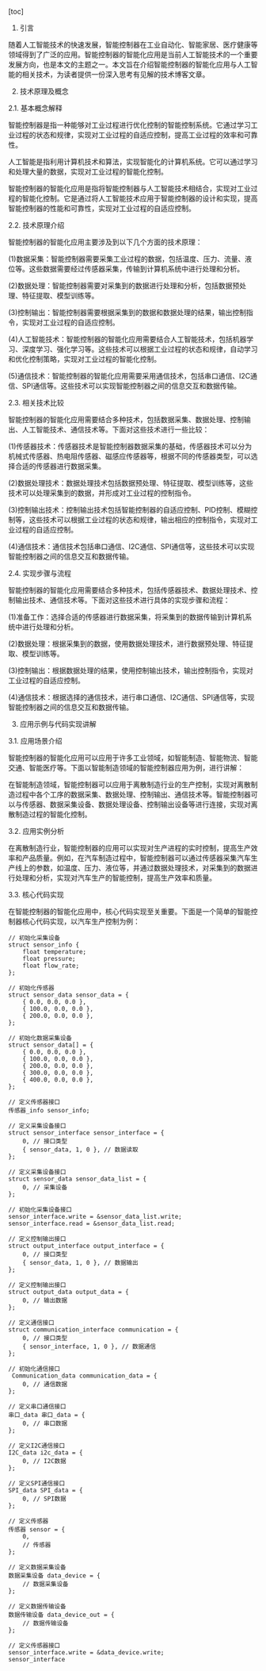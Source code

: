 
[toc]                    
                
                
1. 引言

随着人工智能技术的快速发展，智能控制器在工业自动化、智能家居、医疗健康等领域得到了广泛的应用。智能控制器的智能化应用是当前人工智能技术的一个重要发展方向，也是本文的主题之一。本文旨在介绍智能控制器的智能化应用与人工智能的相关技术，为读者提供一份深入思考有见解的技术博客文章。

2. 技术原理及概念

2.1. 基本概念解释

智能控制器是指一种能够对工业过程进行优化控制的智能控制系统。它通过学习工业过程的状态和规律，实现对工业过程的自适应控制，提高工业过程的效率和可靠性。

人工智能是指利用计算机技术和算法，实现智能化的计算机系统。它可以通过学习和处理大量的数据，实现对工业过程的智能化控制。

智能控制器的智能化应用是指将智能控制器与人工智能技术相结合，实现对工业过程的智能化控制。它是通过将人工智能技术应用于智能控制器的设计和实现，提高智能控制器的性能和可靠性，实现对工业过程的自适应控制。

2.2. 技术原理介绍

智能控制器的智能化应用主要涉及到以下几个方面的技术原理：

(1)数据采集：智能控制器需要采集工业过程的数据，包括温度、压力、流量、液位等。这些数据需要经过传感器采集，传输到计算机系统中进行处理和分析。

(2)数据处理：智能控制器需要对采集到的数据进行处理和分析，包括数据预处理、特征提取、模型训练等。

(3)控制输出：智能控制器需要根据采集到的数据和数据处理的结果，输出控制指令，实现对工业过程的自适应控制。

(4)人工智能技术：智能控制器的智能化应用需要结合人工智能技术，包括机器学习、深度学习、强化学习等。这些技术可以根据工业过程的状态和规律，自动学习和优化控制策略，实现对工业过程的智能化控制。

(5)通信技术：智能控制器的智能化应用需要采用通信技术，包括串口通信、I2C通信、SPI通信等。这些技术可以实现智能控制器之间的信息交互和数据传输。

2.3. 相关技术比较

智能控制器的智能化应用需要结合多种技术，包括数据采集、数据处理、控制输出、人工智能技术、通信技术等。下面对这些技术进行一些比较：

(1)传感器技术：传感器技术是智能控制器数据采集的基础，传感器技术可以分为机械式传感器、热电阻传感器、磁感应传感器等，根据不同的传感器类型，可以选择合适的传感器进行数据采集。

(2)数据处理技术：数据处理技术包括数据预处理、特征提取、模型训练等，这些技术可以处理采集到的数据，并形成对工业过程的控制指令。

(3)控制输出技术：控制输出技术包括智能控制器的自适应控制、PID控制、模糊控制等，这些技术可以根据工业过程的状态和规律，输出相应的控制指令，实现对工业过程的自适应控制。

(4)通信技术：通信技术包括串口通信、I2C通信、SPI通信等，这些技术可以实现智能控制器之间的信息交互和数据传输。

2.4. 实现步骤与流程

智能控制器的智能化应用需要结合多种技术，包括传感器技术、数据处理技术、控制输出技术、通信技术等。下面对这些技术进行具体的实现步骤和流程：

(1)准备工作：选择合适的传感器进行数据采集，将采集到的数据传输到计算机系统中进行处理和分析。

(2)数据处理：根据采集到的数据，使用数据处理技术，进行数据预处理、特征提取、模型训练等。

(3)控制输出：根据数据处理的结果，使用控制输出技术，输出控制指令，实现对工业过程的自适应控制。

(4)通信技术：根据选择的通信技术，进行串口通信、I2C通信、SPI通信等，实现智能控制器之间的信息交互和数据传输。

3. 应用示例与代码实现讲解

3.1. 应用场景介绍

智能控制器的智能化应用可以应用于许多工业领域，如智能制造、智能物流、智能交通、智能医疗等。下面以智能制造领域的智能控制器应用为例，进行讲解：

在智能制造领域，智能控制器可以应用于离散制造行业的生产控制，实现对离散制造过程中各个工序的数据采集、数据处理、控制输出、通信技术等。智能控制器可以与传感器、数据采集设备、数据处理设备、控制输出设备等进行连接，实现对离散制造过程的智能化控制。

3.2. 应用实例分析

在离散制造行业，智能控制器的应用可以实现对生产进程的实时控制，提高生产效率和产品质量。例如，在汽车制造过程中，智能控制器可以通过传感器采集汽车生产线上的参数，如温度、压力、液位等，并通过数据处理技术，对采集到的数据进行处理和分析，实现对汽车生产的智能控制，提高生产效率和质量。

3.3. 核心代码实现

在智能控制器的智能化应用中，核心代码实现至关重要。下面是一个简单的智能控制器核心代码实现，以汽车生产控制为例：

```
// 初始化采集设备
struct sensor_info {
    float temperature;
    float pressure;
    float flow_rate;
};

// 初始化传感器
struct sensor_data sensor_data = {
    { 0.0, 0.0, 0.0 },
    { 100.0, 0.0, 0.0 },
    { 200.0, 0.0, 0.0 },
};

// 初始化数据采集设备
struct sensor_data[] = {
    { 0.0, 0.0, 0.0 },
    { 100.0, 0.0, 0.0 },
    { 200.0, 0.0, 0.0 },
    { 300.0, 0.0, 0.0 },
    { 400.0, 0.0, 0.0 },
};

// 定义传感器接口
传感器_info sensor_info;

// 定义采集设备接口
struct sensor_interface sensor_interface = {
    0, // 接口类型
    { sensor_data, 1, 0 }, // 数据读取
};

// 定义采集设备接口
struct sensor_data sensor_data_list = {
    0, // 采集设备
};

// 初始化采集设备接口
sensor_interface.write = &sensor_data_list.write;
sensor_interface.read = &sensor_data_list.read;

// 定义控制输出接口
struct output_interface output_interface = {
    0, // 接口类型
    { sensor_data, 1, 0 }, // 数据输出
};

// 定义控制输出接口
struct output_data output_data = {
    0, // 输出数据
};

// 定义通信接口
struct communication_interface communication = {
    0, // 接口类型
    { sensor_interface, 1, 0 }, // 数据通信
};

// 初始化通信接口
 Communication_data communication_data = {
    0, // 通信数据
};

// 定义串口通信接口
串口_data 串口_data = {
    0, // 串口数据
};

// 定义I2C通信接口
I2C_data i2c_data = {
    0, // I2C数据
};

// 定义SPI通信接口
SPI_data SPI_data = {
    0, // SPI数据
};

// 定义传感器
传感器 sensor = {
    0,
    // 传感器
};

// 定义数据采集设备
数据采集设备 data_device = {
    // 数据采集设备
};

// 定义数据传输设备
数据传输设备 data_device_out = {
    // 数据传输设备
};

// 定义传感器接口
sensor_interface.write = &data_device.write;
sensor_interface

